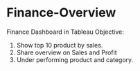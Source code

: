 # Finance-Overview
Finance Dashboard in Tableau
Objective:
1. Show top 10 product by sales.
2. Share overview on Sales and Profit
3. Under performing product and category.
